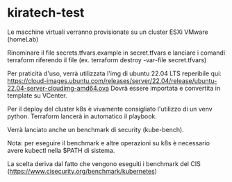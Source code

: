 # kiratech-test

Le macchine virtuali verranno provisionate su un cluster ESXi VMware (homeLab)



Rinominare il file secrets.tfvars.example in secret.tfvars e lanciare i comandi terraform riferendo il file (ex. terraform destroy -var-file secret.tfvars) 

Per praticità d'uso, verrà utilizzata l'img di ubuntu 22.04 LTS reperibile qui: https://cloud-images.ubuntu.com/releases/server/22.04/release/ubuntu-22.04-server-cloudimg-amd64.ova 
Dovrà essere importata e convertita in template su VCenter.

Per il deploy del cluster k8s è vivamente consigliato l'utilizzo di un venv python. Terraform lancerà in automatico il playbook.

Verrà lanciato anche un benchmark di security (kube-bench). 

Nota: per eseguire il benchmark e altre operazioni su k8s è necessario avere kubectl nella $PATH di sistema.

La scelta deriva dal fatto che vengono eseguiti i benchmark del CIS (https://www.cisecurity.org/benchmark/kubernetes)
